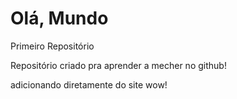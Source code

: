 # Olá, Mundo
 Primeiro Repositório 

Repositório criado pra aprender a mecher no github!

adicionando diretamente do site wow!

